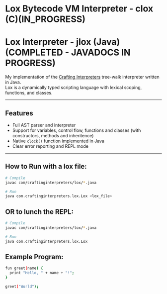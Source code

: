 # Lox Bytecode VM Interpreter - clox (C)(IN_PROGRESS)
# Lox Interpreter - jlox (Java)(COMPLETED - JAVADOCS IN PROGRESS)

My implementation of the [Crafting Interpreters](https://craftinginterpreters.com) tree-walk interpreter written in Java.  
Lox is a dynamically typed scripting language with lexical scoping, functions, and classes.

---

## Features
- Full AST parser and interpreter
- Support for variables, control flow, functions and classes (with constructors, methods and inheritence)
- Native `clock()` function implemented in Java
- Clear error reporting and REPL mode

---

## How to Run with a lox file:

```bash
# Compile
javac com/craftinginterpreters/lox/*.java

# Run
java com.craftinginterpreters.lox.Lox <lox_file>
```

## OR to lunch the REPL:
```bash
# Compile
javac com/craftinginterpreters/lox/*.java

# Run
java com.craftinginterpreters.lox.Lox
```
## Example Program:
```bash
fun greet(name) {
  print "Hello, " + name + "!";
}

greet("World");
```